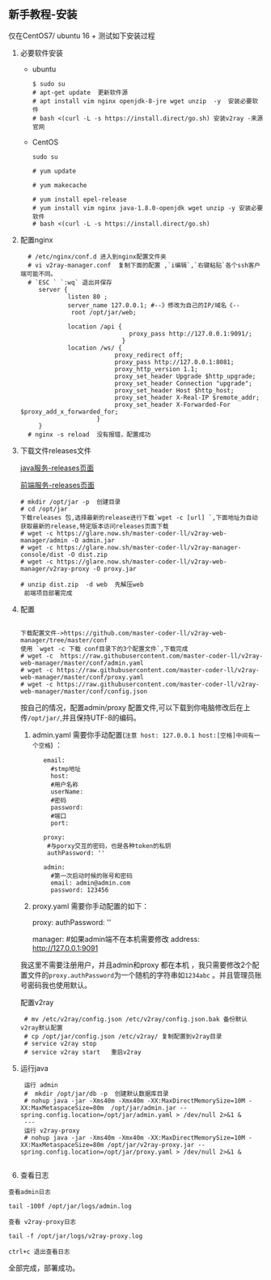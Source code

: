 ## 新手教程-安装

 仅在CentOS7/ ubuntu 16 + 测试如下安装过程

  1. 必要软件安装
  
      * ubuntu    
        ```
        $ sudo su
        # apt-get update  更新软件源
        # apt install vim nginx openjdk-8-jre wget unzip  -y  安装必要软件
        # bash <(curl -L -s https://install.direct/go.sh) 安装v2ray -来源官网
        ```
       * CentOS
    
         ```
         sudo su
         
         # yum update
         
         # yum makecache
         
         # yum install epel-release
         # yum install vim nginx java-1.8.0-openjdk wget unzip -y 安装必要软件
         # bash <(curl -L -s https://install.direct/go.sh)
    
         ```
       
       
  2. 配置nginx
  
        ```  
          # /etc/nginx/conf.d 进入到nginx配置文件夹
          # vi v2ray-manager.conf  复制下面的配置 ,`i编辑`,`右键粘贴`各个ssh客户端可能不同。
          # `ESC ` `:wq` 退出并保存
             server {
                     listen 80 ;
                     server_name 127.0.0.1; #--》修改为自己的IP/域名《-- 
                      root /opt/jar/web;
                    
                     location /api {
                                      proxy_pass http://127.0.0.1:9091/;
                                    }
                     location /ws/ {
                                  proxy_redirect off;
                                  proxy_pass http://127.0.0.1:8081;
                                  proxy_http_version 1.1;
                                  proxy_set_header Upgrade $http_upgrade;
                                  proxy_set_header Connection "upgrade";
                                  proxy_set_header Host $http_host;
                                  proxy_set_header X-Real-IP $remote_addr;
                                  proxy_set_header X-Forwarded-For $proxy_add_x_forwarded_for;
                             } 
             }
          # nginx -s reload  没有报错，配置成功
        ```
         
            
  3. 下载文件releases文件
  
     [java服务-releases页面](https://github.com/master-coder-ll/v2ray-web-manager/releases)
     
     [前端服务-releases页面](https://github.com/master-coder-ll/v2ray-manager-console/releases)
    
     ```
     # mkdir /opt/jar -p  创建目录
     # cd /opt/jar 
     下载releases 包,选择最新的release进行下载`wget -c [url] `,下面地址为自动获取最新的release,特定版本访问releases页面下载
     # wget -c https://glare.now.sh/master-coder-ll/v2ray-web-manager/admin -O admin.jar
     # wget -c https://glare.now.sh/master-coder-ll/v2ray-manager-console/dist -O dist.zip
     # wget -c https://glare.now.sh/master-coder-ll/v2ray-web-manager/v2ray-proxy -O proxy.jar
      
     # unzip dist.zip  -d web  先解压web
      前端项目部署完成
     
     ```
  4. 配置
     
        ```
    
      下载配置文件->https://github.com/master-coder-ll/v2ray-web-manager/tree/master/conf
      使用 `wget -c 下载 conf目录下的3个配置文件`,下载完成 
      # wget -c  https://raw.githubusercontent.com/master-coder-ll/v2ray-web-manager/master/conf/admin.yaml
      # wget -c https://raw.githubusercontent.com/master-coder-ll/v2ray-web-manager/master/conf/proxy.yaml
      # wget -c https://raw.githubusercontent.com/master-coder-ll/v2ray-web-manager/master/conf/config.json
       ```  
      按自己的情况，配置admin/proxy 配置文件,可以下载到你电脑修改后在上传`/opt/jar/`,并且保持UTF-8的编码。
      
      1. admin.yaml 需要你手动配置(`注意 host: 127.0.0.1 host:[空格]中间有一个空格`) ：
         
                email:
                  #stmp地址
                  host:
                  #用户名称
                  userName:
                  #密码
                  password:
                  #端口
                  port:
                
                proxy:
                 #与porxy交互的密码，也是各种token的私钥
                 authPassword: ''
                 
                admin:
                  #第一次启动时候的账号和密码
                  email: admin@admin.com
                  password: 123456
                
      2. proxy.yaml 需要你手动配置的如下：
         
            proxy:
              authPassword: ''
              
            manager:
                #如果admin端不在本机需要修改
                address: http://127.0.0.1:9091
     
     我这里不需要注册用户，并且admin和proxy 都在本机 ，我只需要修改2个配置文件的`proxy.authPassword`为一个随机的字符串如`1234abc` 。并且管理员账号密码我也使用默认。
     
     配置v2ray
    
       ```
        # mv /etc/v2ray/config.json /etc/v2ray/config.json.bak 备份默认v2ray默认配置
        # cp /opt/jar/config.json /etc/v2ray/ 复制配置到v2ray目录
        # service v2ray stop
        # service v2ray start   重启v2ray
       ```
     
  5. 运行java
     
     ```
      运行 admin
      #  mkdir /opt/jar/db -p  创建默认数据库目录
      # nohup java -jar -Xms40m -Xmx40m -XX:MaxDirectMemorySize=10M -XX:MaxMetaspaceSize=80m  /opt/jar/admin.jar --spring.config.location=/opt/jar/admin.yaml > /dev/null 2>&1 &
      --- 
      运行 v2ray-proxy
      # nohup java -jar -Xms40m -Xmx40m -XX:MaxDirectMemorySize=10M -XX:MaxMetaspaceSize=80m /opt/jar/v2ray-proxy.jar --spring.config.location=/opt/jar/proxy.yaml > /dev/null 2>&1 &
      
     ```
  6. 查看日志
    
    查看admin日志
    
    tail -100f /opt/jar/logs/admin.log
    
    查看 v2ray-proxy日志
    
    tail -f /opt/jar/logs/v2ray-proxy.log
    
    ctrl+c 退出查看日志
    
   全部完成，部署成功。
             
    
  

      
    
    
